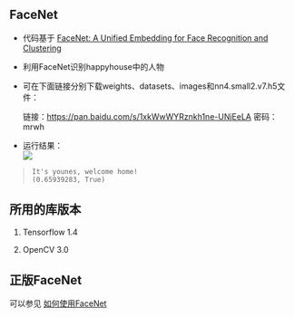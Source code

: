 ## FaceNet

* 代码基于 [FaceNet: A Unified Embedding for Face Recognition and Clustering](https://arxiv.org/abs/1503.03832)

* 利用FaceNet识别happyhouse中的人物
 
* 可在下面链接分别下载weights、datasets、images和nn4.small2.v7.h5文件：

    链接：https://pan.baidu.com/s/1xkWwWYRznkh1ne-UNjEeLA 密码：mrwh

* 运行结果：<br>
![](https://github.com/yanx27/DeepLearning-Study/blob/master/FaceNet/camera_0.jpg)

>     It's younes, welcome home!
>     (0.65939283, True)

	
## 所用的库版本
1. Tensorflow 1.4

2. OpenCV 3.0

## 正版FaceNet
可以参见 [如何使用FaceNet](https://blog.csdn.net/hua18513115569/article/details/78409245)

